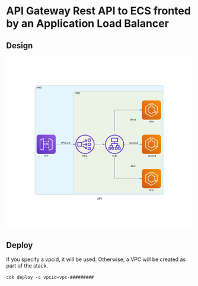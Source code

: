 # API Gateway Rest API to ECS fronted by an Application Load Balancer 

## Design
![diagram](diagrams/api.png)
## Deploy
If you specify a vpcid, it will be used. Otherwise, a VPC will be created as part of the stack. 
~~~
cdk deploy -c vpcid=vpc-#########
~~~